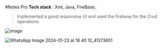 #Notes Pro
**Tech stack** : Xml, Java, FireBase;

> Implemented a good responsive UI and used the firebase for the Crud operations.
> 
![image](https://github.com/Pavan3avn/NotesPro/assets/109913778/443333f9-8bcc-4640-898e-8c2f34a38154)

![WhatsApp Image 2024-01-23 at 18 40 12_41273651](https://github.com/Pavan3avn/NotesPro/assets/109913778/237d11b1-6467-4895-8eb2-2d2feca32885)
